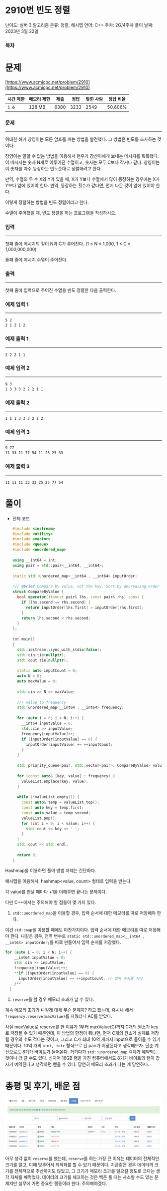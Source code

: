 # 2910번 빈도 정렬

난이도: 실버 3
알고리즘 분류: 정렬, 해시맵
언어: C++
주차: 2G/4주차
풀이 날짜: 2023년 3월 22일

### 목차

# 문제

[https://www.acmicpc.net/problem/2910](https://www.acmicpc.net/problem/2910)

| 시간 제한 | 메모리 제한 | 제출 | 정답 | 맞힌 사람 | 정답 비율 |
| --- | --- | --- | --- | --- | --- |
| 1 초 | 128 MB | 6380 | 3233 | 2549 | 50.606% |

### 문제

---

위대한 해커 창영이는 모든 암호를 깨는 방법을 발견했다. 그 방법은 빈도를 조사하는 것이다.

창영이는 말할 수 없는 방법을 이용해서 현우가 강산이에게 보내는 메시지를 획득했다. 이 메시지는 숫자 N개로 이루어진 수열이고, 숫자는 모두 C보다 작거나 같다. 창영이는 이 숫자를 자주 등장하는 빈도순대로 정렬하려고 한다.

만약, 수열의 두 수 X와 Y가 있을 때, X가 Y보다 수열에서 많이 등장하는 경우에는 X가 Y보다 앞에 있어야 한다. 만약, 등장하는 횟수가 같다면, 먼저 나온 것이 앞에 있어야 한다.

이렇게 정렬하는 방법을 빈도 정렬이라고 한다.

수열이 주어졌을 때, 빈도 정렬을 하는 프로그램을 작성하시오.

### 입력

---

첫째 줄에 메시지의 길이 N과 C가 주어진다. (1 ≤ N ≤ 1,000, 1 ≤ C ≤ 1,000,000,000)

둘째 줄에 메시지 수열이 주어진다.

### 출력

---

첫째 줄에 입력으로 주어진 수열을 빈도 정렬한 다음 출력한다.

### 예제 입력 1

---

```
5 2
2 1 2 1 2
```

### 예제 출력 1

---

```
2 2 2 1 1
```

### 예제 입력 2

---

```
9 3
1 3 3 3 2 2 2 1 1
```

### 예제 출력 2

---

```
1 1 1 3 3 3 2 2 2
```

### 예제 입력 3

---

```
9 77
11 33 11 77 54 11 25 25 33
```

### 예제 출력 3

---

```
11 11 11 33 33 25 25 77 54
```

# 풀이

- 전체 코드
    
    ```cpp
    #include <iostream>
    #include <utility>
    #include <vector>
    #include <queue>
    #include <unordered_map>
    
    using __int64 = int;
    using pair = std::pair<__int64, __int64>;
    
    static std::unordered_map<__int64 , __int64> inputOrder;
    
    /// @brief Compare by value, not the key. Sort by decreasing order of value
    struct CompareByValue {
      bool operator()(const pair& lhs, const pair& rhs) const {
        if (lhs.second == rhs.second) {
          return inputOrder[lhs.first] > inputOrder[rhs.first];
        }
        return lhs.second < rhs.second;
      }
    };
    
    int main()
    {
      std::iostream::sync_with_stdio(false);
      std::cin.tie(nullptr);
      std::cout.tie(nullptr);
    
      static auto inputCount = 0;
      auto N = 0;
      auto maxValue = 0;
    
      std::cin >> N >> maxValue;
    
      /// value to frequency
      std::unordered_map<__int64 , __int64> frequency;
    
      for (auto i = 0; i < N; i++) {
        __int64 inputValue = 0;
        std::cin >> inputValue;
        frequency[inputValue]++;
        if (inputOrder[inputValue] == 0) {
          inputOrder[inputValue] += ++inputCount;
        }
      }
    
      std::priority_queue<pair, std::vector<pair>, CompareByValue> valueList;
    
      for (const auto& [key, value] : frequency) {
        valueList.emplace(key, value);
      }
    
      while (!valueList.empty()) {
        const auto& temp = valueList.top();
        const auto key = temp.first;
        const auto value = temp.second;
        valueList.pop();
        for (int i = 0; i < value; i++) {
          std::cout << key << ' ';
        }
      }
      std::cout << std::endl;
    
      return 0;
    }
    ```
    

Hashmap을 이용하면 풀이 방법 자체는 간단하다.

해시맵을 이용해서, hashmap<value, count> 형태로 입력을 받는다.

각 value를 만날 때마다 +1을 더해주면 끝나는 문제이다.

다만 C++에서는 주의해야 할 점들이 몇 가지 있다.

1. `std::unordered_map`을 이용할 경우, 입력 순서에 대한 메모리를 따로 저장해야 한다.

이건 `std::map`을 이용할 때에도 마찬가지이다. 입력 순서에 대한 메모리를 따로 저장해야 한다. 나같은 경우, 전역 변수로 `static std::unordered_map<__int64 , __int64> inputOrder;`를 따로 만들어서 입력 순서를 저장했다.

```cpp
for (auto i = 0; i < N; i++) {
    __int64 inputValue = 0;
    std::cin >> inputValue;
    frequency[inputValue]++;
    **if (inputOrder[inputValue] == 0) {
      inputOrder[inputValue] += ++inputCount; // 입력 순서를 저장
    }**
  }
```

1. `reserve`를 할 경우 메모리 초과가 날 수 있다.

계속 메모리 초과가 나길래 대체 무슨 문제지? 하고 봤는데, 혹시나 해서 `frequency.reserve(maxValue)`를 지웠더니 AC를 받았다.

사실 maxValue로 reserve를 한 이유가 1부터 maxValue(C)까지 C개의 원소가 key로 저장될 수 있기 때문인데, 이 방법의 함정이 뭐냐면, 먼저 C개의 원소가 실제로 저장될 경우의 수도 적다는 것이고, 그리고 C가 최대 10억 개까지 input으로 들어올 수 있기 때문이다. 10억 개의 `<int, int>` 형식으로 된 pair가 저장된다고 생각해보자. 단순 계산으로도 8기가 바이트가 들어온다. 거기다가 `std::unordered_map` 객체가 예약되는 것이니 더 클 수도 있다. 심지어 16GB 램을 가진 컴퓨터에서도 8기가 바이트의 램이 갑자기 예약된다고 생각하면 뻗을 수 있다. 당연히 메모리 초과가 나는 게 당연하다.

# 총평 및 후기, 배운 점

![Untitled](./2910%EB%B2%88%20%EB%B9%88%EB%8F%84%20%EC%A0%95%EB%A0%AC/Untitled.png)

아무 생각 없이 `reserve`를 했는데, `reserve`를 하는 가장 큰 이유는 데이터의 전체적인 크기를 알고, 이에 맞추어서 최적화를 할 수 있기 때문이다. 지금같은 경우 데이터의 크기를 전체적으로 추산하지도 않았고, 그 크기가 메모리 초과를 일으킬 정도로 크다는 생각 자체를 빼먹었다. 데이터의 크기를 체크하는 것은 백준 풀 때는 사소할 수도 있는 문제지만 실무에 가면 중요한 행동이라 한다. 주의해야겠다.